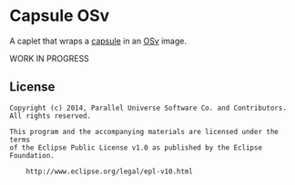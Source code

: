 # Capsule OSv

A caplet that wraps a [capsule](https://github.com/puniverse/capsule) in an [OSv](http://osv.io/) image.

WORK IN PROGRESS

## License

    Copyright (c) 2014, Parallel Universe Software Co. and Contributors. All rights reserved.

    This program and the accompanying materials are licensed under the terms
    of the Eclipse Public License v1.0 as published by the Eclipse Foundation.

        http://www.eclipse.org/legal/epl-v10.html

